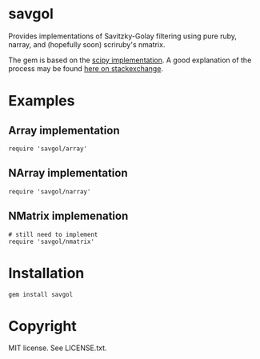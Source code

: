 # savgol

Provides implementations of Savitzky-Golay filtering using pure ruby, narray, and (hopefully soon) scriruby's nmatrix. 

The gem is based on the [scipy implementation](http://www.scipy.org/Cookbook/SavitzkyGolay).  A good explanation of the process may be found [here on stackexchange](http://dsp.stackexchange.com/a/9494).

# Examples

## Array implementation

    require 'savgol/array'

## NArray implementation

    require 'savgol/narray'

## NMatrix implemenation

    # still need to implement
    require 'savgol/nmatrix'

# Installation
    
    gem install savgol

# Copyright

MIT license.  See LICENSE.txt.

